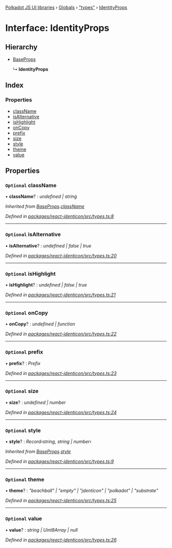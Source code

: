 [Polkadot JS UI libraries](../README.md) › [Globals](../globals.md) › ["types"](../modules/_types_.md) › [IdentityProps](_types_.identityprops.md)

# Interface: IdentityProps

## Hierarchy

* [BaseProps](_types_.baseprops.md)

  ↳ **IdentityProps**

## Index

### Properties

* [className](_types_.identityprops.md#optional-classname)
* [isAlternative](_types_.identityprops.md#optional-isalternative)
* [isHighlight](_types_.identityprops.md#optional-ishighlight)
* [onCopy](_types_.identityprops.md#optional-oncopy)
* [prefix](_types_.identityprops.md#optional-prefix)
* [size](_types_.identityprops.md#optional-size)
* [style](_types_.identityprops.md#optional-style)
* [theme](_types_.identityprops.md#optional-theme)
* [value](_types_.identityprops.md#optional-value)

## Properties

### `Optional` className

• **className**? : *undefined | string*

*Inherited from [BaseProps](_types_.baseprops.md).[className](_types_.baseprops.md#optional-classname)*

*Defined in [packages/react-identicon/src/types.ts:8](https://github.com/polkadot-js/ui/blob/ea7fad63a/packages/react-identicon/src/types.ts#L8)*

___

### `Optional` isAlternative

• **isAlternative**? : *undefined | false | true*

*Defined in [packages/react-identicon/src/types.ts:20](https://github.com/polkadot-js/ui/blob/ea7fad63a/packages/react-identicon/src/types.ts#L20)*

___

### `Optional` isHighlight

• **isHighlight**? : *undefined | false | true*

*Defined in [packages/react-identicon/src/types.ts:21](https://github.com/polkadot-js/ui/blob/ea7fad63a/packages/react-identicon/src/types.ts#L21)*

___

### `Optional` onCopy

• **onCopy**? : *undefined | function*

*Defined in [packages/react-identicon/src/types.ts:22](https://github.com/polkadot-js/ui/blob/ea7fad63a/packages/react-identicon/src/types.ts#L22)*

___

### `Optional` prefix

• **prefix**? : *Prefix*

*Defined in [packages/react-identicon/src/types.ts:23](https://github.com/polkadot-js/ui/blob/ea7fad63a/packages/react-identicon/src/types.ts#L23)*

___

### `Optional` size

• **size**? : *undefined | number*

*Defined in [packages/react-identicon/src/types.ts:24](https://github.com/polkadot-js/ui/blob/ea7fad63a/packages/react-identicon/src/types.ts#L24)*

___

### `Optional` style

• **style**? : *Record‹string, string | number›*

*Inherited from [BaseProps](_types_.baseprops.md).[style](_types_.baseprops.md#optional-style)*

*Defined in [packages/react-identicon/src/types.ts:9](https://github.com/polkadot-js/ui/blob/ea7fad63a/packages/react-identicon/src/types.ts#L9)*

___

### `Optional` theme

• **theme**? : *"beachball" | "empty" | "jdenticon" | "polkadot" | "substrate"*

*Defined in [packages/react-identicon/src/types.ts:25](https://github.com/polkadot-js/ui/blob/ea7fad63a/packages/react-identicon/src/types.ts#L25)*

___

### `Optional` value

• **value**? : *string | Uint8Array | null*

*Defined in [packages/react-identicon/src/types.ts:26](https://github.com/polkadot-js/ui/blob/ea7fad63a/packages/react-identicon/src/types.ts#L26)*
